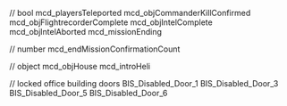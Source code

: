 // bool
mcd_playersTeleported
mcd_objCommanderKillConfirmed
mcd_objFlightrecorderComplete
mcd_objIntelComplete
mcd_objIntelAborted
mcd_missionEnding

// number
mcd_endMissionConfirmationCount

// object
mcd_objHouse
mcd_introHeli

// locked office building doors
BIS_Disabled_Door_1
BIS_Disabled_Door_3
BIS_Disabled_Door_5
BIS_Disabled_Door_6
